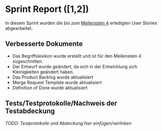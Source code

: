 # Sprint Report ([1,2])

In diesem Sprint wurden die bis zum [Meilenstein 4](https://sopra.informatik.uni-stuttgart.de/sopra-ws1718/sopra-team-11/milestones/2) erledigten User Stories abgearbeitet.

## Verbesserte Dokumente

- Das Begriffslexikon wurde erstellt und ist für den Meilenstein 4 zugeschnitten.
- Der Entwurf wurde geändert, da sich in der Entwicklung sich Kleinigkeiten geändert haben.
- Das Product Backlog wurde aktualisiert
- Merge Request Template wurde aktualisiert
- Definition of Done wurde aktualisiert

## Tests/Testprotokolle/Nachweis der Testabdeckung

*TODO: Testprotokolle und Abdeckung hier einfügen/verlinken*